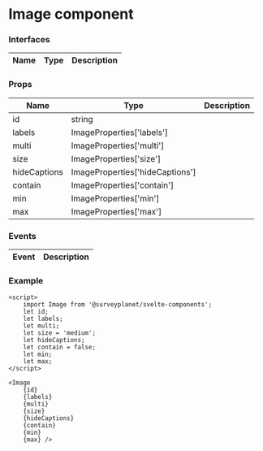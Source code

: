 # Image component

<DESCRIPTION HERE>
 
### Interfaces

| Name | Type | Description |
| ---- | ---- | ----------- |

### Props

| Name         | Type                            | Description |
| ------------ | ------------------------------- | ----------- |
| id           | string                          |             |
| labels       | ImageProperties['labels']       |             |
| multi        | ImageProperties['multi']        |             |
| size         | ImageProperties['size']         |             |
| hideCaptions | ImageProperties['hideCaptions'] |             |
| contain      | ImageProperties['contain']      |             |
| min          | ImageProperties['min']          |             |
| max          | ImageProperties['max']          |             |

### Events

| Event | Description |
| ----- | ----------- |

### Example

```svelte
<script>
	import Image from '@surveyplanet/svelte-components';
	let id;
	let labels;
	let multi;
	let size = 'medium';
	let hideCaptions;
	let contain = false;
	let min;
	let max;
</script>

<Image
	{id}
	{labels}
	{multi}
	{size}
	{hideCaptions}
	{contain}
	{min}
	{max} />
```
